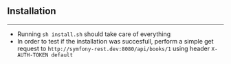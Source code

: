 ## Installation
----------------------------

* Running ```sh install.sh``` should take care of everything
* In order to test if the installation was succesfull, perform a simple get 
  request to ```http://symfony-rest.dev:8080/api/books/1``` using header
  ```X-AUTH-TOKEN default```
